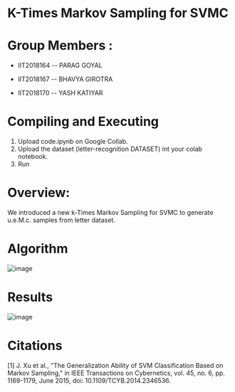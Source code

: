 # K-Times Markov Sampling for SVMC

# Group Members :
* IIT2018164 -- PARAG GOYAL

* IIT2018167 -- BHAVYA GIROTRA

* IIT2018170 -- YASH KATIYAR


# Compiling and Executing
1. Upload code.ipynb on Google Collab.
2. Upload the dataset (letter-recognition DATASET) int  your colab notebook.
3. Run


# Overview:
We introduced a new k-Times Markov Sampling  for SVMC to generate u.e.M.c. samples from letter dataset.

# Algorithm
![image](https://user-images.githubusercontent.com/58623921/112434781-fa93ba00-8d69-11eb-887e-d0224104fed2.png)

# Results

![image](https://user-images.githubusercontent.com/58623921/112434913-113a1100-8d6a-11eb-8db0-5560fb645045.png)

# Citations
[1] J. Xu et al., "The Generalization Ability of SVM Classification Based on Markov Sampling," in IEEE Transactions on Cybernetics, vol. 45, no. 6, pp. 1169-1179, June 2015, doi: 10.1109/TCYB.2014.2346536.
